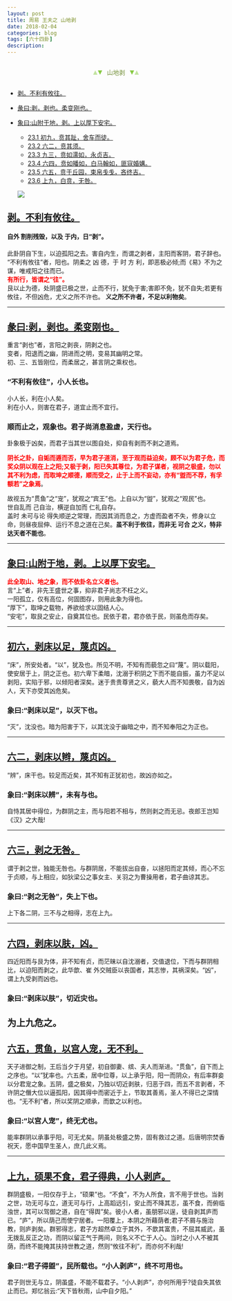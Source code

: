```yaml
---
layout: post
title: 周易 王夫之 山地剥
date: 2018-02-04
categories: blog
tags: [六十四卦]
description: 
---
```


<span id = "jump"></span>


<section style="margin: 0px auto; text-align: center;">
    <section class="xhr" style="width: 0px; height: 0px; border-left: 5px solid transparent; border-right: 5px solid transparent; border-bottom: 10px solid rgb(135, 201, 67); display: inline-block; opacity: 0.5; border-top-color: rgb(135, 201, 67);"></section>
    <section class="xhr" style="width: 0px; height: 0px; border-left: 5px solid transparent; border-right: 5px solid transparent; border-top: 10px solid rgb(135, 201, 67); display: inline-block; margin-left: -3px; border-bottom-color: rgb(135, 201, 67);"></section>
    <section style="
margin-left: 0.5em;
display: inline-block;">
        <p>
            <span style="color: rgb(118, 146, 60);">山地剥</span>
        </p>
    </section>
    <section class="xhr" style="margin-left: 0.5em; width: 0px; height: 0px; border-left: 5px solid transparent; border-right: 5px solid transparent; border-top: 10px solid rgb(135, 201, 67); display: inline-block; border-bottom-color: rgb(135, 201, 67);"></section>
    <section class="xhr" style="width: 0px; height: 0px; border-left: 5px solid transparent; border-right: 5px solid transparent; border-bottom: 10px solid rgb(135, 201, 67); display: inline-block; opacity: 0.5; margin-left: -3px; border-top-color: rgb(135, 201, 67);"></section>
</section>

- [剥。不利有攸往。](#jump不利有攸往)
- [彖曰:剥，剥也。柔变刚也。](#jump柔变刚也)
- [象曰:山附于地，剥。上以厚下安宅。](#jump山附于地)
  - [23.1 初九，贲其趾，舍车而徒。](#jump贲其趾)
  - [23.2 六二，贲其须。](#jump贲其须)
  - [23.3 九三，贲如濡如，永贞吉。](#jump贲如濡如)
  - [23.4 六四，贲如皤如，白马翰如，匪寇婚媾。](#jump贲如皤如)
  - [23.5 六五，贲于丘园，束帛戋戋，吝终吉。](#jump贲于丘园)
  - [23.6 上九，白贲，无咎。](#jump白贲)
  
  ![](http://www.guoyi360.com/uploads/allimg/130515/1-130515100FL58.jpg)


<span id = "jump不利有攸往"></span>
## [剥。不利有攸往。](#jump)
#### 自外 割削残毁，以及 于内，日“剥”。
此卦阴自下生，以迫孤阳之去。害自内生，而谓之剥者，主阳而客阴，君子辞也。<br>
“不利有攸往”者，阳也。阴柔之 凶 德，于 时 方 利，即恶极必倾;而《易》不为之谋，唯戒阳之往而已。<br>
<font color="#FF0000"><b>有所行，皆谓之“往”。</b></font><br>
艮以止为德，处阴盛已极之世，止而不行，犹免于害;害即不免，犹不自失;若更有攸往，不但凶危，尤义之所不许也。
**义之所不许者，不足以利物矣**。

----

<span id = "jump柔变刚也"></span>
## [彖曰:剥，剥也。柔变刚也。](#jump)
重言“剥也”者，言阳之剥丧，阴剥之也。<br>
变者，阳退而之幽，阴进而之明，变易其幽明之常。<br>
初、三、五皆刚位，而柔居之，甚言阴之乘权也。

###  “不利有攸往”，小人长也。
小人长，利在小人矣。<br>
利在小人，则害在君子，道宜止而不宜行。

### 顺而止之，观象也。君子尚消息盈虚，天行也。
卦象极于凶矣，而君子当其世以图自处，抑自有剥而不剥之道焉。


<font color="#FF0000"><b>阴长之卦，自姤而遁而否，早为君子道消，至于观而益迫矣，顾不以为君子危，而奖众阴以观在上之阳;又极于剥，阳已失其尊位，为君子谋者，视阴之极盛，勿以其不利为虑，而取坤之顺德，顺而受之，止于上而不妄动，亦有“盥而不荐，有孚额若”之象焉</b></font>。


故视五为“贯鱼”之“宠”，犹观之“宾王”也。上自以为“盥”，犹观之“观民”也。<br>
世自乱而 己自治，横逆自加而 仁礼自存。<br>
盖时 未可与论 得失顺逆之常理，而因其消而息之，方虚而盈者不失，修身以立命，则昼夜屈伸、运行不息之道在己矣。**虽不利于攸往，而非无 可合 之义，特非达天者不能也**。

----

<span id = "jump山附于地"></span>
## [象曰:山附于地，剥。上以厚下安宅。](#jump)
<font color="#FF0000"><b>此全取山、地之象，而不依卦名立义者也。</b></font><br>
言“上”者，非先王盛世之事，抑非君子尚志不枉之义。<br>
一阳孤立，仅有高位，何固图存，则用此象为得也。<br>
“厚下”，取坤之载物，养欲给求以固结人心。<br>
“安宅”，取艮之安止，自奠其位也。民依于君，君亦依于民，则虽危而存矣。

----


<span id = "jump剥床以足"></span>
## [初六，剥床以足，蔑贞凶。](#jump)
“床”，所安处者。“以”，犹及也。所见不明，不知有而藐忽之曰“蔑”。阴以载阳，使安居于上，阴之正也。初六卑下柔暗，沈溺于积阴之下而不能自振，虽力不足以剥阳，实陷于邪，以倾阳者深矣。迷于贵贵尊贤之义，藐大人而不知畏敬，自为凶人，天下亦受其凶危矣。

### 象曰:“剥床以足”，以灭下也。
“灭”，沈没也。暗为阳害于下，以其沈没于幽暗之中，而不知奉阳之为正也。

----

<span id = "jump剥床以辫"></span>
## [六二，剥床以辫，蔑贞凶。](#jump)
“辨”，床干也。较足而近矣，其不知有正犹初也，故凶亦如之。

### 象曰:“剥床以辨”，未有与也。
自恃其居中得位，为群阴之主，而与阳若不相与，然则剥之而无忌。夜郎王岂知《汉》之大哉!

----

<span id = "jump剥之无咎"></span>
## [六三，剥之无咎。](#jump)
谓于剥之世，独能无咎也。与群阴居，不能拔出自奋，以拯阳而定其倾，而心不忘于贞顺，与上相应，如狄梁公之事女主、关羽之为曹操用者，君子曲谅其志。

### 象曰:“剥之无咎”，失上下也。
上下各二阴，三不与之相得，志在上九。

----

<span id = "jump剥床以肤"></span>
## [六四，剥床以肤，凶。](#jump)
四近阳而与艮为体，非不知有贞，而茫昧以自沈溺者，交值退位，下而与群阴相比，以迫阳而剥之，此华歆、崔 外交贼臣以丧国者，其志惨，其祸深矣。“凶”，谓上九受剥而凶也。

### 象曰:“剥床以肤”，切近灾也。
为上九危之。
----

<span id = "jump以宫人宠"></span>
## [六五，贯鱼，以宫人宠，无不利。](#jump)
天子进御之制，王后当夕于月望，初自御妻、缤、夫人而渐进。“贯鱼”，自下而上之序也。“以”犹率也。六五柔，居中位尊，以上承乎阳，阳一而阴众，有后率群妾以分君宠之象。五阴，盛之极矣，乃独以切近剥肤，归恶于四，而五不言剥者，不许阴之僭大位以逼孤阳，因其得中而密近于上，节取其善焉，圣人不得已之深情也。“无不利”者，所以奖阴之顺承，而歆之以利也。

### 象曰:“以宫人宠”，终无尤也。
能率群阴以承事乎阳，可无尤矣。阴虽处极盛之势，固有救过之道。后唐明宗焚香祝天，愿中国早生圣人，庶几此义焉。

----

<span id = "jump硕果不食"></span>
## [上九，硕果不食，君子得典，小人剥庐。](#jump)
群阴盛极，一阳仅存于上，“硕果”也。“不食”，不为人所食，言不用于世也。当剥之世，功无可与立，道无可与行，上高蹈远引，安止而不降其志，虽不食，而俯临浊世，其可以驾御之道，自在“得舆”矣。彼小人者，虽朋邪以逞，徒自剥其庐而已。“庐”，所以荫己而使宁居者。一阳覆上，本阴之所藉荫者;君子不屑与施治教，则庐剥矣。群邪得志，君子方超然卓立于其外，不歆其富贵，不屈其威武，虽无拨乱反正之功，而阴以留正气于两间，则名义不亡于人心。当时之小人不被其荫，而终不能掩其扶持世教之道，然则“攸往不利”，而亦何不利哉!

### 象曰:“君子得盥”，民所载也。“小人剥庐”，终不可用也。
君子则世无与立，阴虽盛，不能不载君子。“小人剥庐”，亦何所用乎?徒自失其依止而已。郑忆翁云:“天下皆秋雨，山中自夕阳。”























